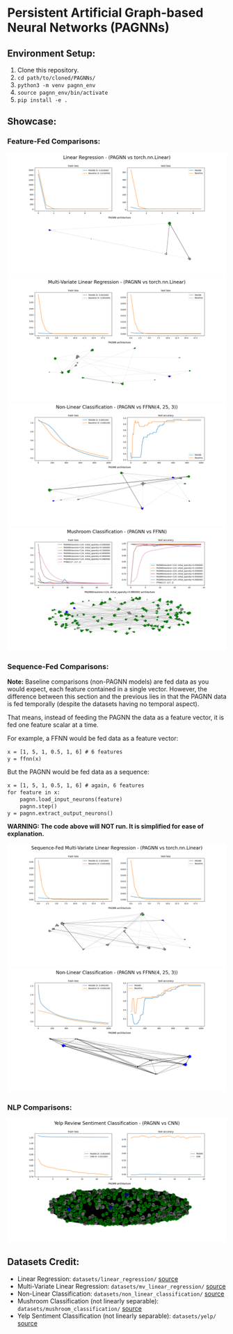 # Persistent Artificial Graph-based Neural Networks (PAGNNs)

## Environment Setup:

1. Clone this repository.
2. `cd path/to/cloned/PAGNNs/`
3. `python3 -m venv pagnn_env`
4. `source pagnn_env/bin/activate`
5. `pip install -e .`

## Showcase:

### Feature-Fed Comparisons:

![](figures/linear_regression.png)
![](figures/mv_linear_regression.png)
![](figures/non_linear_classification.png)
![](figures/mushroom_classification.png)

### Sequence-Fed Comparisons:

**Note:** Baseline comparisons (non-PAGNN models) are fed data as you would expect, each feature contained in a single vector. However, the difference between this section and the previous lies in that the PAGNN data is fed temporally (despite the datasets having no temporal aspect). 

That means, instead of feeding the PAGNN the data as a feature vector, it is fed one feature scalar at a time.

For example, a FFNN would be fed data as a feature vector:
```
x = [1, 5, 1, 0.5, 1, 6] # 6 features
y = ffnn(x)
```

But the PAGNN would be fed data as a sequence:
```
x = [1, 5, 1, 0.5, 1, 6] # again, 6 features
for feature in x:
    pagnn.load_input_neurons(feature)
    pagnn.step()
y = pagnn.extract_output_neurons()
```
**WARNING: The code above will NOT run. It is simplified for ease of explanation.**

![](figures/seq_mv_linear_regression.png)
![](figures/seq_non_linear_classification.png)

### NLP Comparisons:

![](figures/yelp_review_classification.png)

## Datasets Credit:
- Linear Regression: `datasets/linear_regression/` [source](https://www.kaggle.com/andonians/random-linear-regression)
- Multi-Variate Linear Regression: `datasets/mv_linear_regression/` [source](https://www.kaggle.com/mirichoi0218/insurance)
- Non-Linear Classification: `datasets/non_linear_classification/` [source](https://www.kaggle.com/uciml/iris)
- Mushroom Classification (not linearly separable): `datasets/mushroom_classification/` [source](https://www.kaggle.com/uciml/mushroom-classification)
- Yelp Sentiment Classification (not linearly separable): `datasets/yelp/` [source](https://www.yelp.com/dataset)

